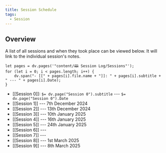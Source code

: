 ```yaml
---
title: Session Schedule
tags:
  - Session
---
```

## Overview

A list of all sessions and when they took place can be viewed below. It will link to the individual session's notes.

```dataviewjs
let pages = dv.pages('"content/🕮 Session Log/Sessions"');
for (let i = 0; i < pages.length; i++) {
	dv.span("- [[" + pages[i].file.name + "]]: " + pages[i].subtitle + " --- " + pages[i].Date);
}
```

- [[Session 0]]: `$= dv.page("Session 0").subtitle` --- `$= dv.page("Session 0").Date`
- [[Session 1]] --- 7th December 2024
- [[Session 2]] --- 13th December 2024
- [[Session 3]] --- 10th January 2025
- [[Session 4]] --- 16th January 2025
- [[Session 5]] --- 24th January 2025
- [[Session 6]] ---  
- [[Session 7]] --- 
- [[Session 8]] --- 1st March 2025
- [[Session 9]] --- 8th March 2025